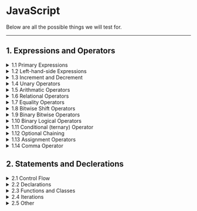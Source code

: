 <!-- markdownlint-disable MD033 -->

# JavaScript

Below are all the possible things we will test for.

---

## 1. Expressions and Operators

<details>
<summary>1.1 Primary Expressions</summary>
<ul>
<li>this</li>
<li>function</li>
<li>class</li>
<li>function\*</li>
<li>yield</li>
<li>yield\*</li>
<li>async</li>
<li>await</li>
<li>[]</li>
<li>{}</li>
<li><code>/ab+c/i</code></li>
<li>( )</li>

</ul>
</details>
<details>
<summary>1.2 Left-hand-side Expressions</summary>
<ul>
<li>Property Accessors</li>
<li>new</li>
<li>new.target</li>
<li>import.meta</li>
<li>super</li>
<li>Spread Syntax</li>

</ul>
</details>
<details>
<summary>1.3 Increment and Decrement</summary>
<ul>
<li>A++</li>
<li>A--</li>
<li>\-\-A</li>
<li>++A</li>

</ul>
</details>
<details>
<summary>1.4 Unary Operators</summary>
<ul>
<li>delete</li>
<li>void</li>
<li>typeof</li>
<li>\+</li>
<li>\-</li>
<li>~</li>
<li>!</li>

</ul>
</details>
<details>
<summary>1.5 Arithmatic Operators</summary>
<ul>
<li>\+</li>
<li>\-</li>
<li>/</li>
<li>\*</li>
<li>%</li>
<li>\*\*</li>

</ul>
</details>
<details>
<summary>1.6 Relational Operators</summary>
<ul>
<li>in</li>
<li>instanceof</li>
<li><</li>
<li>\></li>
<li><=</li>
<li>\>=</li>

</ul>
</details>
<details>
<summary>1.7 Equality Operators</summary>
<ul>
<li>==</li>
<li>!=</li>
<li>===</li>
<li>!==</li>

</ul>
</details>
<details>
<summary>1.8 Bitwise Shift Operators</summary>
<ul>
<li><<</li>
<li>\>\></li>
<li>\>\>\></li>

</ul>
</details>
<details>
<summary>1.9 Binary Bitwise Operators</summary>
<ul>
<li>&</li>
<li>|</li>
<li>^</li>

</ul>
</details>
<details>
<summary>1.10 Binary Logical Operators</summary>
<ul>
<li>&&</li>
<li>||</li>
<li>??</li>

</ul>
</details>
<details>
<summary>1.11 Conditional (ternary) Operator</summary>
<ul>
<li>(condition ? ifTrue : ifFalse)</li>

</ul>
</details>
<details>
<summary>1.12 Optional Chaining</summary>
<ul>
<li>?.</li>

</ul>
</details>
<details>
<summary>1.13 Assignment Operators</summary>
<ul>
<li>=</li>
<li>\*-</li>
<li>\*\*-</li>
<li>/=</li>
<li>%=</li>
<li>+=</li>
<li>\-=</li>
<li><<=</li>
<li>\>\>=</li>
<li>\>\>\>=</li>
<li>&=</li>
<li>^=</li>
<li>|=</li>
<li>&&=</li>
<li>||=</li>
<li>??=</li>
<li><code>[a, b] = [1, 2]</code> <code>{a, b} = {a:1, b:2}</code></li>

</ul>
</details>
<details>
<summary>1.14 Comma Operator</summary>
<ul>
<li>,</li>

</ul>
</details>

## 2. Statements and Declerations

<details>
<summary>2.1 Control Flow</summary>
<ul>
<li>Block {}</li>
<li>break</li>
<li>continue</li>
<li>Empty</li>
<li>if...else</li>
<li>switch</li>
<li>throw</li>
<li>try...catch</li>

</ul>
</details>
<details>
<summary>2.2 Declarations</summary>
<ul>
<li>var</li>
<li>let</li>
<li>const</li>

</ul>
</details>
<details>
<summary>2.3 Functions and Classes</summary>
<ul>
<li>function</li>
<li>function\*</li>
<li>async function</li>
<li>return</li>
<li>class</li>

</ul>
</details>
<details>
<summary>2.4 Iterations</summary>
<ul>
<li>do...while</li>
<li>for</li>
<li>for...in</li>
<li>for...of</li>
<li>for await...of</li>
<li>while</li>

</ul>
</details>
<details>
<summary>2.5 Other</summary>
<ul>
<li>debugger</li>
<li>export</li>
<li>import</li>
<li>import.meta</li>
<li>label</li>
<li>with</li>

</ul>
</details>
